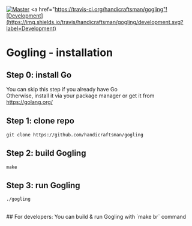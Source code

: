 <a href="https://travis-ci.org/handicraftsman/gogling">![Master](https://img.shields.io/travis/handicraftsman/gogling/master.svg?label=Master)</a>
<a href="https://travis-ci.org/handicraftsman/gogling"![Development](https://img.shields.io/travis/handicraftsman/gogling/development.svg?label=Development)</a>

# Gogling - installation
## Step 0: install Go
You can skip this step if you already have Go<br/>
Otherwise, install it via your package manager or get it from https://golang.org/
## Step 1: clone repo
`git clone https://github.com/handicraftsman/gogling`
## Step 2: build Gogling
`make`
## Step 3: run Gogling
`./gogling`

<br/>
## For developers:
You can build & run Gogling with `make br` command
